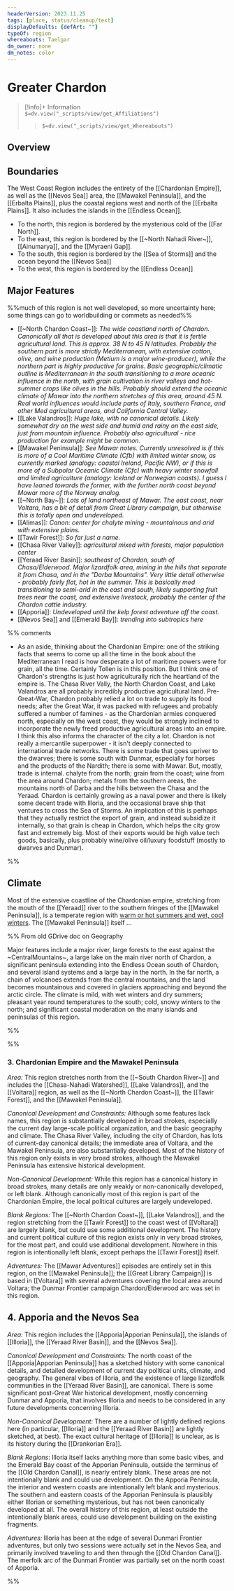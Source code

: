 ```yaml
---
headerVersion: 2023.11.25
tags: [place, status/cleanup/text]
displayDefaults: {defArt: ""}
typeOf: region
whereabouts: Taelgar
dm_owner: none
dm_notes: color
---
```

# Greater Chardon
>[!info]+ Information  
> `$=dv.view("_scripts/view/get_Affiliations")`  
>> `$=dv.view("_scripts/view/get_Whereabouts")`

## Overview

## Boundaries

The West Coast Region includes the entirety of the [[Chardonian Empire]], as well as the [[Nevos Sea]] area, the [[Mawakel Peninsula]], and the [[Erbalta Plains]], plus the coastal regions west and north of the [[Erbalta Plains]]. It also includes the islands in the [[Endless Ocean]]. 

- To the north, this region is bordered by the mysterious cold of the [[Far North]]. 
- To the east, this region is bordered by the [[~North Nahadi River~]], [[Ainumarya]], and the [[Myraeni Gap]].
- To the south, this region is bordered by the [[Sea of Storms]] and the ocean beyond the [[Nevos Sea]]
- To the west, this region is bordered by the [[Endless Ocean]]

## Major Features

%%much of this region is not well developed, so more uncertainty here; some things can go to worldbuilding or commets as needed%%

- [[~North Chardon Coast~]]: *The wide coastland north of Chardon. Canonically all that is developed about this area is that it is fertile agricultural land. This is approx. 38 N to 45 N latitudes. Probably the southern part is more strictly Mediterranean, with extensive cotton, olive, and wine production (Metium is a major wine-producer), while the northern part is highly productive for grains. Basic geographic/climatic outline is Mediterranean in the south transitioning to a more oceanic influence in the north, with grain cultivation in river valleys and hot-summer crops like olives in the hills. Probably should extend the oceanic climate of Mawar into the northern stretches of this area, around 45 N. Real world influences would include parts of Italy, southern France, and other Med agricultural areas, and California Central Valley.*
- [[Lake Valandros]]: *Huge lake, with no canonical details. Likely somewhat dry on the west side and humid and rainy on the east side, just from mountain influence. Probably also agricultural - rice production for example might be common.*
- [[Mawakel Peninsula]]: *See Mawar notes. Currently unresolved is if this is more of a Cool Maritime Climate (Cfb) with limited winter snow, as currently marked (analogy: coastal Ireland, Pacific NW), or if this is more of a Subpolar Oceanic Climate (Cfc) with heavy winter snowfall and limited agriculture (analogy: Iceland or Norwegian coasts). I guess I have leaned towards the former, with the further north coast beyond Mawar more of the Norway analog.*
- [[~North Bay~]]: *Lots of land northeast of Mawar. The east coast, near Voltara, has a bit of detail from Great Library campaign, but otherwise this is totally open and undeveloped.*
- [[Alimas]]: *Canon: center for chalyte mining - mountainous and arid with extensive plains.*
- [[Tawir Forest]]: *So far just a name.*
- [[Chasa River Valley]]: *agricultural mixed with forests, major population center*
- [[Yeraad River Basin]]: *southeast of Chardon, south of Chasa/Elderwood. Major lizardfolk area, mining in the hills that separate it from Chasa, and in the "Darba Mountains". Very little detail otherwise - probably fairly flat, hot in the summer. This is basically med transitioning to semi-arid in the east and south, likely supporting fruit trees near the coast, and extensive livestock, probably the center of the Chardon cattle industry.*
- [[Apporia]]: *Undeveloped until the kelp forest adventure off the coast.* 
- [[Nevos Sea]] and [[Emerald Bay]]: *trending into subtropics here*

%% comments
- As an aside, thinking about the Chardonian Empire: one of the striking facts that seems to come up all the time in the book about the Mediterranean I read is how desperate a lot of maritime powers were for grain, all the time. Certainly Tollen is in this position. But I think one of Chardon's strengths is just how agriculturally rich the heartland of the empire is. The Chasa River Vally, the North Chardon Coast, and Lake Valandros are all probably incredibly productive agricultural land. Pre-Great-War, Chardon probably relied a lot on trade to supply its food needs; after the Great War, it was packed with refugees and probably suffered a number of famines - as the Chardonian armies conquered north, especially on the west coast, they would be strongly inclined to incorporate the newly freed productive agricultural areas into an empire. I think this also informs the character of the city a lot. Chardon is not really a mercantile superpower - it isn't deeply connected to international trade networks. There is some trade that goes upriver to the dwarves; there is some south with Dunmar, especially for horses and the products of the Nardith; there is some with Mawar. But, mostly, trade is internal. chalyte from the north; grain from the coast; wine from the area around Chardon; metals from the southern areas, the mountains north of Darba and the hills between the Chasa and the Yeraad. Chardon is certainly growing as a naval power and there is likely some decent trade with Illoria, and the occasional brave ship that ventures to cross the Sea of Storms. An implication of this is perhaps that they actually restrict the export of grain, and instead subsidize it internally, so that grain is cheap in Chardon, which helps the city grow fast and extremely big. Most of their exports would be high value tech goods, basically, plus probably wine/olive oil/luxury foodstuff (mostly to dwarves and Dunmar). 

%%


## Climate

Most of the extensive coastline of the Chardonian empire, stretching from the mouth of the [[Yeraad]] river to the southern fringes of the [[Mawakel Peninsula]], is a temperate region with [warm or hot summers and wet, cool winters](https://geodiode.com/climate/mediterranean). The [[Mawakel Peninsula]] itself ...

%%
From old GDrive doc on Geography

Major features include a major river, large forests to the east against the ~CentralMountains~, a large lake on the main river north of Chardon, a significant peninsula extending into the Endless Ocean south of Chardon, and several island systems and a large bay in the north. In the far north, a chain of volcanoes extends from the central mountains, and the land becomes mountainous and covered in glaciers approaching and beyond the arctic circle. The climate is mild, with wet winters and dry summers; pleasant year round temperatures to the south; cold, snowy winters to the north; and significant coastal moderation on the many islands and peninsulas of this region.
 
%%

%%

### 3. Chardonian Empire and the Mawakel Peninsula

*Area:* This region stretches north from the [[~South Chardon River~]] and includes the [[Chasa-Nahadi Watershed]], [[Lake Valandros]], and the [[Voltara]] region, as well as the [[~North Chardon Coast~]], the [[Tawir Forest]], and the [[Mawakel Peninsula]].

*Canonical Development and Constraints:* Although some features lack names, this region is substantially developed in broad strokes, especially the current day large-scale political organization, and the basic geography and climate. The Chasa River Valley, including the city of Chardon, has lots of current-day canonical details; the immediate area of Voltara, and the Mawakel Peninsula, are also substantially developed. Most of the history of this region only exists in very broad strokes, although the Mawakel Peninsula has extensive historical development. 

*Non-Canonical Development:* While this region has a canonical history in broad strokes, many details are only weakly or non-canonically developed, or left blank. Although canonically most of this region is part of the Chardonian Empire, the local political cultures are largely undeveloped. 

*Blank Regions:* The  [[~North Chardon Coast~]], [[Lake Valandros]], and the region stretching from the [[Tawir Forest]] to the coast west of [[Voltara]] are largely blank, but could use some additional development. The history and current political culture of this region exists only in very broad strokes, for the most part, and could use additional development. Nowhere in this region is intentionally left blank, except perhaps the [[Tawir Forest]] itself. 

*Adventures:* The [[Mawar Adventures]] episodes are entirely set in this region, on the [[Mawakel Peninsula]]; the [[Great Library Campaign]] is based in [[Voltara]] with several adventures covering the local area around Voltara; the Dunmar Frontier campaign Chardon/Elderwood arc was set in this region. 

## 4. Apporia and the Nevos Sea

*Area:* This region includes the [[Apporia|Apporian Peninsula]], the islands of [[Illoria]], the [[Yeraad River Basin]], and the [[Nevos Sea]]. 

*Canonical Development and Constraints:* The north coast of the [[Apporia|Apporian Peninsula]] has a sketched history with some canonical details, and detailed development of current day political units, climate, and geography. The general vibes of Illoria, and the existence of large lizardfolk communities in the [[Yeraad River Basin]], are canonical. There is some significant post-Great War historical development, mostly concerning Dunmar and Apporia, that involves Illoria and needs to be considered in any future developments concerning Illoria. 

*Non-Canonical Development:* There are a number of lightly defined regions here (in particular, [[Illoria]] and the [[Yeraad River Basin]] are lightly sketched, at best). The exact cultural heritage of [[Illoria]] is unclear, as is its history during the [[Drankorian Era]].

*Blank Regions*: Illoria itself lacks anything more than some basic vibes, and the Emerald Bay coast of the Apporian Peninsula, outside the terminus of the [[Old Chardon Canal]], is nearly entirely blank. These areas are not intentionally blank and could use development. On the Apporia Peninsula, the interior and western coasts are intentionally left blank and mysterious. The southern and eastern coasts of the Apporian Peninsula is plausibly either Illorian or something mysterious, but has not been canonically developed at all.  The overall history of this region, at least outside the intentionally blank areas, could use development building on the existing fragments. 

*Adventures:* Illoria has been at the edge of several Dunmari Frontier adventures, but only two sessions were actually set in the Nevos Sea, and primarily involved traveling to and then through the [[Old Chardon Canal]]. The merfolk arc of the Dunmari Frontier was partially set on the north coast of Apporia. 

%%